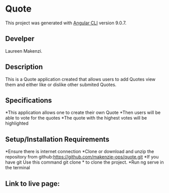 # Quote

This project was generated with [Angular CLI](https://github.com/angular/angular-cli) version 9.0.7.

## Develper
Laureen Makenzi.

## Description 
This is a Quote application created that allows users to add Quotes view them and either like or dislike other submited Quotes.

## Specifications
*This application  allows one to create their own Quote
*Then users will be able to vote for the quotes
*The quote with the highest votes will be highlighted

## Setup/Installation Requirements
*Ensure there is internet connection
*Clone or download and unzip the repository from github:https://github.com/makenzie-ops/quote.git
*If you have git Use this command git clone * to clone the project.
*Run ng serve in the terminal
## Link to live page:




